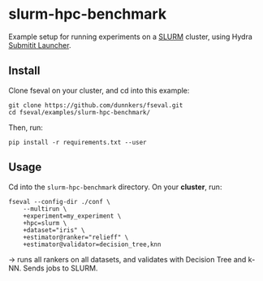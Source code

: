 # slurm-hpc-benchmark

Example setup for running experiments on a [SLURM](https://slurm.schedmd.com/) cluster, using Hydra [Submitit Launcher](https://hydra.cc/docs/plugins/submitit_launcher).

## Install

Clone fseval on your cluster, and cd into this example:
```shell
git clone https://github.com/dunnkers/fseval.git
cd fseval/examples/slurm-hpc-benchmark/
```

Then, run:
```shell
pip install -r requirements.txt --user
```

## Usage

Cd into the `slurm-hpc-benchmark` directory. On your **cluster**, run:
```shell
fseval --config-dir ./conf \
    --multirun \
    +experiment=my_experiment \
    +hpc=slurm \
    +dataset="iris" \
    +estimator@ranker="relieff" \
    +estimator@validator=decision_tree,knn
```
→ runs all rankers on all datasets, and validates with Decision Tree and k-NN. Sends jobs to SLURM.

```shell

```
